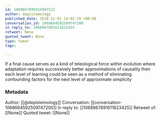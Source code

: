 ```yaml
---
id: 1068867895914987522
author: depistemology
published_date: 2018-12-01 14:02:19 +00:00
conversation_id: 1068664592509747200
in_reply_to: 1068867891611623425
retweet: None
quoted_tweet: None
type: tweet
tags:

---
```


If a final cause serves as a kind of teleological force within evolution where adaptation requires successively better approximations of causality then each level of learning could be seen as a method of eliminating confounding factors for the next level of approximate simplicity

### Metadata

Author: [[@depistemology]]
Conversation: [[conversation-1068664592509747200]]
In reply to: [[1068867891611623425]]
Retweet of: [[None]]
Quoted tweet: [[None]]
